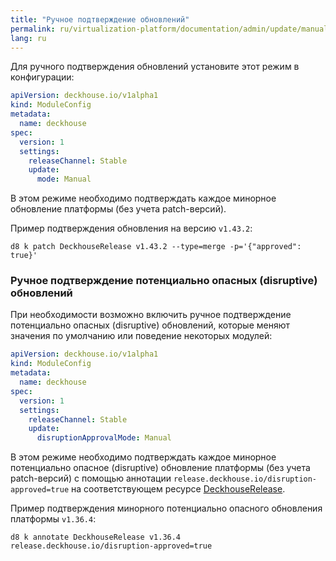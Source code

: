 ```yaml
---
title: "Ручное подтверждение обновлений"
permalink: ru/virtualization-platform/documentation/admin/update/manual-update-mode.html
lang: ru
---
```


Для ручного подтверждения обновлений установите этот режим в конфигурации:

```yaml
apiVersion: deckhouse.io/v1alpha1
kind: ModuleConfig
metadata:
  name: deckhouse
spec:
  version: 1
  settings:
    releaseChannel: Stable
    update:
      mode: Manual
```

В этом режиме необходимо подтверждать каждое минорное обновление платформы (без учета patch-версий).

Пример подтверждения обновления на версию `v1.43.2`:

```shell
d8 k patch DeckhouseRelease v1.43.2 --type=merge -p='{"approved": true}'
```

### Ручное подтверждение потенциально опасных (disruptive) обновлений

При необходимости возможно включить ручное подтверждение потенциально опасных (disruptive) обновлений, которые меняют значения по умолчанию или поведение некоторых модулей:

```yaml
apiVersion: deckhouse.io/v1alpha1
kind: ModuleConfig
metadata:
  name: deckhouse
spec:
  version: 1
  settings:
    releaseChannel: Stable
    update:
      disruptionApprovalMode: Manual
```

В этом режиме необходимо подтверждать каждое минорное потенциально опасное (disruptive) обновление платформы (без учета patch-версий) с помощью аннотации `release.deckhouse.io/disruption-approved=true` на соответствующем ресурсе [DeckhouseRelease](../../../reference/cr/deckhouserelease.html).

Пример подтверждения минорного потенциально опасного обновления платформы `v1.36.4`:

```shell
d8 k annotate DeckhouseRelease v1.36.4 release.deckhouse.io/disruption-approved=true
```
